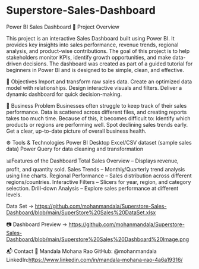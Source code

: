 # Superstore-Sales-Dashboard
Power BI Sales Dashboard
📌 Project Overview

This project is an interactive Sales Dashboard built using Power BI.
It provides key insights into sales performance, revenue trends, regional analysis, and product-wise contributions.
The goal of this project is to help stakeholders monitor KPIs, identify growth opportunities, and make data-driven decisions.
The dashboard was created as part of a guided tutorial for beginners in Power BI and is designed to be simple, clean, and effective.

🎯 Objectives
Import and transform raw sales data.
Create an optimized data model with relationships.
Design interactive visuals and filters.
Deliver a dynamic dashboard for quick decision-making.

🏢 Business Problem
Businesses often struggle to keep track of their sales performance. Data is scattered across different files, and creating reports takes too much time. Because of this, it becomes difficult to:
Identify which products or regions are performing well.
Spot declining sales trends early.
Get a clear, up-to-date picture of overall business health.

⚙️ Tools & Technologies
Power BI Desktop
Excel/CSV dataset (sample sales data)
Power Query for data cleaning and transformation

📊Features of the Dashboard
 Total Sales Overview – Displays revenue, profit, and quantity sold.
 Sales Trends – Monthly/Quarterly trend analysis using line charts.
 Regional Performance – Sales distribution across different regions/countries.
 Interactive Filters – Slicers for year, region, and category selection.
 Drill-down Analysis – Explore sales performance at different levels.

Data Set -> https://github.com/mohanmandala/Superstore-Sales-Dashboard/blob/main/SuperStore%20Sales%20DataSet.xlsx

📷 Dashboard Preview -> https://github.com/mohanmandala/Superstore-Sales-Dashboard/blob/main/Superstore%20Sales%20Dashboard%20Image.png

📬 Contact
👤 Mandala Mohana Rao
GitHub: @mohanmandala
LinkedIn:https://www.linkedin.com/in/mandala-mohana-rao-4a6a19316/

